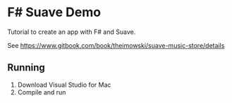 # F# Suave Demo

Tutorial to create an app with F# and Suave.

See https://www.gitbook.com/book/theimowski/suave-music-store/details

## Running

1. Download Visual Studio for Mac
2. Compile and run
